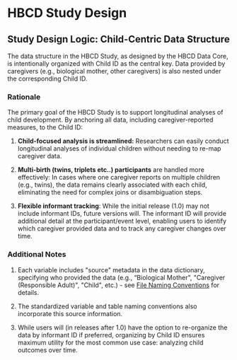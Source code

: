 # HBCD Study Design

## Study Design Logic: Child-Centric Data Structure
The data structure in the HBCD Study, as designed by the HBCD Data Core, is intentionally organized with Child ID as the central key. Data provided by caregivers (e.g., biological mother, other caregivers) is also nested under the corresponding Child ID.

### Rationale
The primary goal of the HBCD Study is to support longitudinal analyses of child development. By anchoring all data, including caregiver-reported measures, to the Child ID:

1. **Child-focused analysis is streamlined:** Researchers can easily conduct longitudinal analyses of individual children without needing to re-map caregiver data.

2. **Multi-birth (twins, triplets etc..) participants** are handled more effectively: In cases where one caregiver reports on multiple children (e.g., twins), the data remains clearly associated with each child, eliminating the need for complex joins or disambiguation steps.

3. **Flexible informant tracking**: While the initial release (1.0) may not include informant IDs, future versions will. The informant ID will provide additional detail at the participant/event level, enabling users to identify which caregiver provided data and to track any caregiver changes over time.

### Additional Notes

1. Each variable includes "source" metadata in the data dictionary, specifying who provided the data (e.g., “Biological Mother", "Caregiver (Responsible Adult)", "Child", etc.) - see [File Naming Conventions](../access/metadata.md#file-naming-conventions) for details.

2. The standardized variable and table naming conventions also incorporate this source information. 

3. While users will (in releases after 1.0) have the option to re-organize the data by informant ID if preferred, organizing by Child ID ensures maximum utility for the most common use case: analyzing child outcomes over time.
